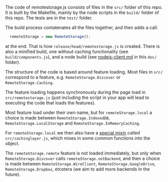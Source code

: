 The code of remotestorage.js consists of files in the `src/` folder
of this repo. It is built by the Makefile, mainly by the node scripts
in the `build/` folder of this repo. The tests are in the `test/` folder.

The build process contatenates all the files together, and then adds a call:

````js
  remoteStorage = new RemoteStorage();
````

at the end. That is how `release/head/remotestorage.js` is created. There is
also a minified build, one without caching functionality (see `build/components.js`),
and a node build (see [nodejs-client.md](nodejs-client.md) in this `doc/` folder).

The structure of the code is based around feature loading. Most files in `src/` correspond
to a feature, e.g. `RemoteStorage.Discover` or `RemoteStorage.Caching`.

The feature loading happens synchronously during the page load in `src/remotestorage.js`
(just including the script in your app will lead to executing the code that loads the features).

Most feature load under their own name, but for `remoteStorage.local` a choice is made between
`RemoteStorage.IndexedDB`, `RemoteStorage.LocalStorage` and `RemoteStorage.InMemoryCaching`.

For `remoteStorage.local` we then also have a
[special mixin](https://github.com/remotestorage/remotestorage.js/issues/777#issuecomment-57392440)
called `src/cachinglayer.js`, which mixes in some common functions into the object.

The `remoteStorage.remote` feature is not loaded immediately, but only when `RemoteStorage.Discover`
calls `remoteStorage.setBackend`, and then a choice is made between `RemoteStorage.WireClient`,
`RemoteStorage.GoogleDrive`, `RemoteStorage.Dropbox`, etcetera (we aim to add more backends in the future).
